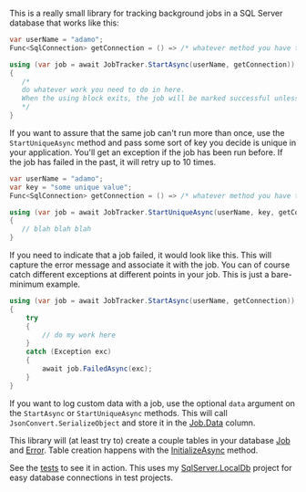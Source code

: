 This is a really small library for tracking background jobs in a SQL Server database that works like this:

```csharp
var userName = "adamo";
Func<SqlConnection> getConnection = () => /* whatever method you have that opens a connection */

using (var job = await JobTracker.StartAsync(userName, getConnection))
{
   /*
   do whatever work you need to do in here.
   When the using block exits, the job will be marked successful unless you call FailedAsync somewhere in here
   */
}
```

If you want to assure that the same job can't run more than once, use the `StartUniqueAsync` method and pass some sort of key you decide is unique in your application. You'll get an exception if the job has been run before. If the job has failed in the past, it will retry up to 10 times.

```csharp
var userName = "adamo";
var key = "some unique value";
Func<SqlConnection> getConnection = () => /* whatever method you have that opens a connection */

using (var job = await JobTracker.StartUniqueAsync(userName, key, getConnection))
{
   // blah blah blah
}
```

If you need to indicate that a job failed, it would look like this. This will capture the error message and associate it with the job. You can of course catch different exceptions at different points in your job. This is just a bare-minimum example.

```csharp
using (var job = await JobTracker.StartAsync(userName, getConnection))
{
    try
    {
        // do my work here
    }
    catch (Exception exc)
    {
        await job.FailedAsync(exc);
    }
}
```

If you want to log custom data with a job, use the optional `data` argument on the `StartAsync` or `StartUniqueAsync` methods. This will call `JsonConvert.SerializeObject` and store it in the [Job.Data](https://github.com/adamosoftware/WorkTracker/blob/master/WorkTracker.Library/Models/Job.cs#L33) column.

This library will (at least try to) create a couple tables in your database [Job](https://github.com/adamosoftware/WorkTracker/blob/master/WorkTracker.Library/Models/Job.cs) and [Error](https://github.com/adamosoftware/WorkTracker/blob/master/WorkTracker.Library/Models/Error.cs). Table creation happens with the [InitializeAsync](https://github.com/adamosoftware/WorkTracker/blob/master/WorkTracker.Library/JobTracker.cs#L72) method.

See the [tests](https://github.com/adamosoftware/WorkTracker/blob/master/JobManager.Test/BasicTests.cs) to see it in action. This uses my [SqlServer.LocalDb](https://github.com/adamosoftware/SqlServer.LocalDb) project for easy database connections in test projects.

